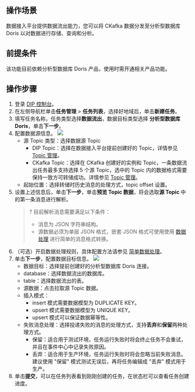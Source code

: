 ## 操作场景

数据接入平台提供数据流出能力，您可以将 CKafka 数据分发至分析型数据库 Doris 以对数据进行存储、查询和分析。

## 前提条件

该功能目前依赖分析型数据库 Doris 产品，使用时需开通相关产品功能。

## 操作步骤

1. 登录 [DIP 控制台](https://console.cloud.tencent.com/ckafka/datahub-overview)。
2. 在左侧导航栏单击**任务管理** > **任务列表**，选择好地域后，单击**新建任务**。
3. 填写任务名称，任务类型选择**数据流出**，数据目标类型选择 **分析型数据库 Doris**，单击**下一步**。
4. 配置数据源信息。
   ![](https://qcloudimg.tencent-cloud.cn/raw/f8b47026ccb8b0982605b59d7b926f5b.png)
   - 源 Topic 类型：选择数据源 Topic
     - DIP Topic：选择在数据接入平台提前创建好的 Topic，详情参见 [Topic 管理](https://cloud.tencent.com/document/product/1591/77020)。
     - CKafka Topic：选择在 CKafka 创建好的实例和 Topic，一条数据流出任务最多支持选择 5 个源 Topic，选中的 Topic 内的数据格式需要保持一致方可转储成功。详情参见 [Topic 管理](https://cloud.tencent.com/document/product/597/73566)。
   - 起始位置：选择转储时历史消息的处理方式，topic offset 设置。
5. 设置上述信息后，单击**下一步**，单击**预览 Topic 数据**，将会选取**源 Topic** 中的第一条消息进行解析。
   >? 目前解析消息需要满足以下条件：
   >
   >- 消息为 JSON 字符串结构。
   >- 源数据必须为单层 JSON 格式，嵌套 JSON 格式可使用使用 [数据处理](https://cloud.tencent.com/document/product/1591/77082#3) 进行简单的消息格式转换。 
6. （可选）开启数据处理规则，具体配置方法请参见 [简单数据处理](https://cloud.tencent.com/document/product/1591/74495)。
7. 单击**下一步**，配置数据目标信息。
   ![](https://qcloudimg.tencent-cloud.cn/raw/7df4dbb448d3d74d355aa2a53eb5af24.png)
   - 数据目标：选择提前创建好的分析型数据库 Doris 连接。
   - database：选择数据流出的数据库。
   - table：选择数据流出的表。
   - 源数据：点击拉取源 Topic 数据。
   - 插入模式：
     - insert 模式需要数据模型为 DUPLICATE KEY。
     - upsert 模式需要数据模型为 UNIQUE KEY。
     - upsert 模式可以保证数据幂等性。
   - 失败消息处理：选择投递失败的消息的处理方式，支持**丢弃**和**保留**两种处理方式。
     - 保留：适合用于测试环境，任务运行失败时将会终止任务不会重试，并且在事件中心中记录失败原因。
     - 丢弃：适合用于生产环境，任务运行失败时将会忽略当前失败消息。建议使用 "保留" 模式测试无误后，再将任务编辑成 "丢弃" 模式用于生产。
8. 单击**提交**，可以在任务列表看到刚刚创建的任务，在状态栏可以查看任务创建进度。



